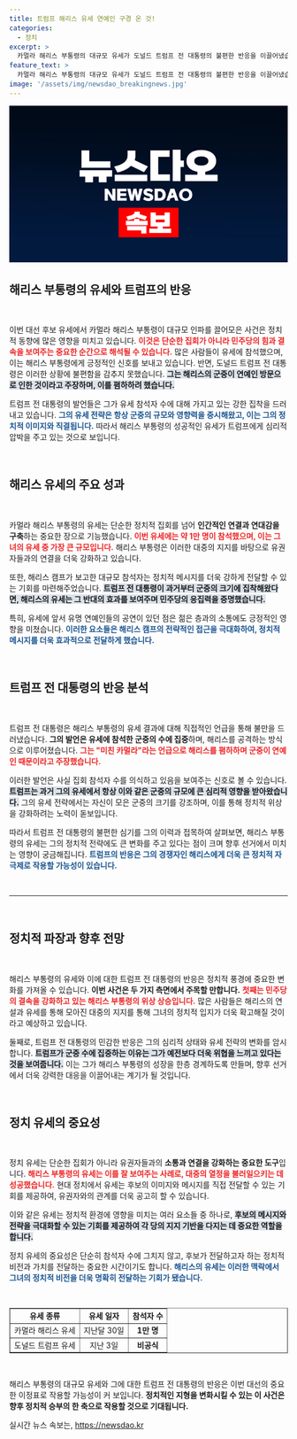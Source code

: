 ```yaml
---
title: 트럼프 해리스 유세 연예인 구경 온 것!
categories:
  - 정치
excerpt: >
  카멀라 해리스 부통령의 대규모 유세가 도널드 트럼프 전 대통령의 불편한 반응을 이끌어냈습니다. 유세 인파의 규모가 트럼프의 평정심을 흔들고 있다는 보도가 이어지며, 그가 미친 카멀라라며 반격에 나섰습니다. 
feature_text: >
  카멀라 해리스 부통령의 대규모 유세가 도널드 트럼프 전 대통령의 불편한 반응을 이끌어냈습니다. 유세 인파의 규모가 트럼프의 평정심을 흔들고 있다는 보도가 이어지며, 그가 미친 카멀라라며 반격에 나섰습니다. 
image: '/assets/img/newsdao_breakingnews.jpg'
---
```


<p><img src="/assets/img/newsdao_breakingnews.jpg" alt="bookingtag 속보" /></p>

<h2 data-ke-size="size26">해리스 부통령의 유세와 트럼프의 반응</h2>

<p data-ke-size="size16">&nbsp;</p>

<p>이번 대선 후보 유세에서 카멀라 해리스 부통령이 대규모 인파를 끌어모은 사건은 정치적 동향에 많은 영향을 미치고 있습니다. <b><span style="color: #ee2323;">이것은 단순한 집회가 아니라 민주당의 힘과 결속을 보여주는 중요한 순간으로 해석될 수 있습니다.</span></b> 많은 사람들이 유세에 참석했으며, 이는 해리스 부통령에게 긍정적인 신호를 보내고 있습니다. 반면, 도널드 트럼프 전 대통령은 이러한 상황에 불편함을 감추지 못했습니다. <b><span style="background-color: #21538527;">그는 해리스의 군중이 연예인 방문으로 인한 것이라고 주장하며, 이를 폄하하려 했습니다.</span></b> </p>

<p>트럼프 전 대통령의 발언들은 그가 유세 참석자 수에 대해 가지고 있는 강한 집착을 드러내고 있습니다. <b><span style="color: #1a5490;">그의 유세 전략은 항상 군중의 규모와 영향력을 중시해왔고, 이는 그의 정치적 이미지와 직결됩니다.</span></b> 따라서 해리스 부통령의 성공적인 유세가 트럼프에게 심리적 압박을 주고 있는 것으로 보입니다.</p>

<p data-ke-size="size16">&nbsp;</p>

<h2 data-ke-size="size26">해리스 유세의 주요 성과</h2>

<p data-ke-size="size16">&nbsp;</p>

<p>카멀라 해리스 부통령의 유세는 단순한 정치적 집회를 넘어 <b>인간적인 연결과 연대감을 구축</b>하는 중요한 장으로 기능했습니다. <b><span style="color: #ee2323;">이번 유세에는 약 1만 명이 참석했으며, 이는 그녀의 유세 중 가장 큰 규모입니다.</span></b> 해리스 부통령은 이러한 대중의 지지를 바탕으로 유권자들과의 연결을 더욱 강화하고 있습니다. </p>

<p>또한, 해리스 캠프가 보고한 대규모 참석자는 정치적 메시지를 더욱 강하게 전달할 수 있는 기회를 마련해주었습니다. <b><span style="background-color: #21538527;">트럼프 전 대통령이 과거부터 군중의 크기에 집착해왔다면, 해리스의 유세는 그 반대의 효과를 보여주며 민주당의 응집력을 증명했습니다.</span></b> </p>

<p>특히, 유세에 앞서 유명 연예인들의 공연이 있던 점은 젊은 층과의 소통에도 긍정적인 영향을 미쳤습니다. <b><span style="color: #1a5490;">이러한 요소들은 해리스 캠프의 전략적인 접근을 극대화하여, 정치적 메시지를 더욱 효과적으로 전달하게 했습니다.</span></b></p>

<p data-ke-size="size16">&nbsp;</p>

<h2 data-ke-size="size26">트럼프 전 대통령의 반응 분석</h2>

<p data-ke-size="size16">&nbsp;</p>

<p>트럼프 전 대통령은 해리스 부통령의 유세 결과에 대해 직접적인 언급을 통해 불만을 드러냈습니다. <b>그의 발언은 유세에 참석한 군중의 수에 집중</b>하며, 해리스를 공격하는 방식으로 이루어졌습니다. <b><span style="color: #ee2323;">그는 "미친 카멀라"라는 언급으로 해리스를 폄하하며 군중이 연예인 때문이라고 주장했습니다.</span></b></p>

<p>이러한 발언은 사실 집회 참석자 수를 의식하고 있음을 보여주는 신호로 볼 수 있습니다. <b><span style="background-color: #21538527;">트럼프는 과거 그의 유세에서 항상 이와 같은 군중의 규모에 큰 심리적 영향을 받아왔습니다.</span></b> 그의 유세 전략에서는 자신이 모은 군중의 크기를 강조하며, 이를 통해 정치적 위상을 강화하려는 노력이 돋보입니다.</p>

<p>따라서 트럼프 전 대통령의 불편한 심기를 그의 이력과 접목하여 살펴보면, 해리스 부통령의 유세는 그의 정치적 전략에도 큰 변화를 주고 있다는 점이 크며 향후 선거에서 미치는 영향이 궁금해집니다. <b><span style="color: #1a5490;">트럼프의 반응은 그의 경쟁자인 해리스에게 더욱 큰 정치적 자극제로 작용할 가능성이 있습니다.</span></b></p>

<p data-ke-size="size16">&nbsp;</p>

<hr />

<p data-ke-size="size16">&nbsp;</p>

<h2 data-ke-size="size26">정치적 파장과 향후 전망</h2>

<p data-ke-size="size16">&nbsp;</p>

<p>해리스 부통령의 유세와 이에 대한 트럼프 전 대통령의 반응은 정치적 풍경에 중요한 변화를 가져올 수 있습니다. <b>이번 사건은 두 가지 측면에서 주목할 만합니다.</b> <b><span style="color: #ee2323;">첫째는 민주당의 결속을 강화하고 있는 해리스 부통령의 위상 상승입니다.</span></b> 많은 사람들은 해리스의 연설과 유세를 통해 모아진 대중의 지지를 통해 그녀의 정치적 입지가 더욱 확고해질 것이라고 예상하고 있습니다.</p>

<p>둘째로, 트럼프 전 대통령의 민감한 반응은 그의 심리적 상태와 유세 전략의 변화를 암시합니다. <b><span style="background-color: #21538527;">트럼프가 군중 수에 집중하는 이유는 그가 예전보다 더욱 위협을 느끼고 있다는 것을 보여줍니다.</span></b> 이는 그가 해리스 부통령의 성장을 한층 경계하도록 만들며, 향후 선거에서 더욱 강력한 대응을 이끌어내는 계기가 될 것입니다.</p>

<p data-ke-size="size16">&nbsp;</p>

<h2 data-ke-size="size26">정치 유세의 중요성</h2>

<p data-ke-size="size16">&nbsp;</p>

<p>정치 유세는 단순한 집회가 아니라 유권자들과의 <b>소통과 연결을 강화하는 중요한 도구</b>입니다. <b><span style="color: #ee2323;">해리스 부통령의 유세는 이를 잘 보여주는 사례로, 대중의 열정을 불러일으키는 데 성공했습니다.</span></b> 현대 정치에서 유세는 후보의 이미지와 메시지를 직접 전달할 수 있는 기회를 제공하여, 유권자와의 관계를 더욱 공고히 할 수 있습니다.</p>

<p>이와 같은 유세는 정치적 환경에 영향을 미치는 여러 요소들 중 하나로, <b><span style="background-color: #21538527;">후보의 메시지와 전략을 극대화할 수 있는 기회를 제공하여 각 당의 지지 기반을 다지는 데 중요한 역할을 합니다.</span></b></p>

<p>정치 유세의 중요성은 단순히 참석자 수에 그치지 않고, 후보가 전달하고자 하는 정치적 비전과 가치를 전달하는 중요한 시간이기도 합니다. <b><span style="color: #1a5490;">해리스의 유세는 이러한 맥락에서 그녀의 정치적 비전을 더욱 명확히 전달하는 기회가 됐습니다.</span></b></p>

<p data-ke-size="size16">&nbsp;</p>

<table style="border-collapse: collapse; width: 100%;" border="1">
<tbody>
<tr>
<td style="text-align: center; height: 17px;"><b>유세 종류</b></td>
<td style="text-align: center; height: 17px;"><b>유세 일자</b></td>
<td style="text-align: center; height: 17px;"><b>참석자 수</b></td>
</tr>
<tr>
<td style="text-align: center; height: 17px;">카멀라 해리스 유세</td>
<td style="text-align: center; height: 17px;">지난달 30일</td>
<td style="text-align: center; height: 17px;"><b>1만 명</b></td>
</tr>
<tr>
<td style="text-align: center; height: 17px;">도널드 트럼프 유세</td>
<td style="text-align: center; height: 17px;">지난 3일</td>
<td style="text-align: center; height: 17px;"><b>비공식</b></td>
</tr>
</tbody>
</table>

<p data-ke-size="size16">&nbsp;</p>

<p>해리스 부통령의 대규모 유세와 그에 대한 트럼프 전 대통령의 반응은 이번 대선의 중요한 이정표로 작용할 가능성이 커 보입니다. <b>정치적인 지형을 변화시킬 수 있는 이 사건은 향후 정치적 승부의 한 축으로 작용할 것으로 기대됩니다.</b></p>
실시간 뉴스 속보는, <a href="https://newsdao.kr" rel="dofollow">https://newsdao.kr</a>


